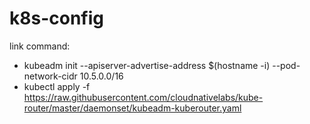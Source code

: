 # k8s-config
link
command: 
- kubeadm init --apiserver-advertise-address $(hostname -i) --pod-network-cidr 10.5.0.0/16
- kubectl apply -f https://raw.githubusercontent.com/cloudnativelabs/kube-router/master/daemonset/kubeadm-kuberouter.yaml